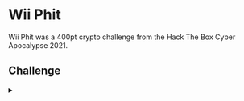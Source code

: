 <H1>Wii Phit</H1>
<p></p>
Wii Phit was a 400pt crypto challenge from the Hack The Box Cyber Apocalypse 2021.
<p></p>
<H2>Challenge</H2>
<details>
    <summary></summary>
<p></p>
The aliens have encrypted our save file from Wii Phit and we're about to lose our 4,869 day streak!! They're even taunting us with a hint. I think the alien's are getting a bit over-confident if you ask me.
<p></p>
Challenge File: <a href="https://drive.google.com/file/d/1PwYbR_thmGk_T4XbgucTeR_4OmlWxftW/view?usp=sharing" rel="nofollow">Google Drive</a>
<p></p>
<details>
    <summary>Walkthrough</summary>
<p></p>

</details>
</details>